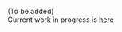 (To be added)  
Current work in progress is [here](https://docs.google.com/spreadsheets/d/1yZmJFzlspu45kUQmqfb-mBzlomwRYlaWUn_8ACECok8/edit?gid=1160559430#gid=1160559430)